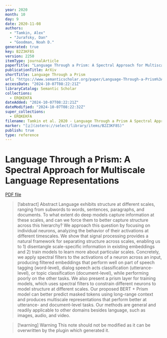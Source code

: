 ```yaml
---
year: 2020
month: 10
day: 9
date: 2020-11-08
authors:
  - "Tamkin, Alex"
  - "Jurafsky, Dan"
  - "Goodman, Noah D."
generated: true
key: B2Z3KF8S
version: 2250
itemType: journalArticle
paperTitle: "Language Through a Prism: A Spectral Approach for Multiscale Language Representations"
publicationTitle: ArXiv
shortTitle: Language Through a Prism
url: "https://www.semanticscholar.org/paper/Language-Through-a-Prism%3A-A-Spectral-Approach-for-Tamkin-Jurafsky/38d5e7774e79861315e043dc2dd764d051516d74"
accessDate: "2024-10-07T08:22:21Z"
libraryCatalog: Semantic Scholar
collections:
  - ERQKEKFA
dateAdded: "2024-10-07T08:22:21Z"
dateModified: "2024-10-07T08:22:32Z"
super_collections:
  - ERQKEKFA
filename: Tamkin et al. 2020 - Language Through a Prism A Spectral Approach for Multiscale Language Representations.pdf
marker: "[🇿](zotero://select/library/items/B2Z3KF8S)"
publish: true
type: reference
---
```

# Language Through a Prism: A Spectral Approach for Multiscale Language Representations

[PDF file](/Papers/PDFs/Tamkin%20et%20al.%202020%20-%20Language%20Through%20a%20Prism%20A%20Spectral%20Approach%20for%20Multiscale%20Language%20Representations.pdf)

> [!abstract] Abstract
> Language exhibits structure at different scales, ranging from subwords to words, sentences, paragraphs, and documents. To what extent do deep models capture information at these scales, and can we force them to better capture structure across this hierarchy? We approach this question by focusing on individual neurons, analyzing the behavior of their activations at different timescales. We show that signal processing provides a natural framework for separating structure across scales, enabling us to 1) disentangle scale-specific information in existing embeddings and 2) train models to learn more about particular scales. Concretely, we apply spectral filters to the activations of a neuron across an input, producing filtered embeddings that perform well on part of speech tagging (word-level), dialog speech acts classification (utterance-level), or topic classification (document-level), while performing poorly on the other tasks. We also present a prism layer for training models, which uses spectral filters to constrain different neurons to model structure at different scales. Our proposed BERT + Prism model can better predict masked tokens using long-range context and produces multiscale representations that perform better at utterance- and document-level tasks. Our methods are general and readily applicable to other domains besides language, such as images, audio, and video.

>[!warning] Warning
> This note should not be modified as it can be overwritten by the plugin which generated it.

